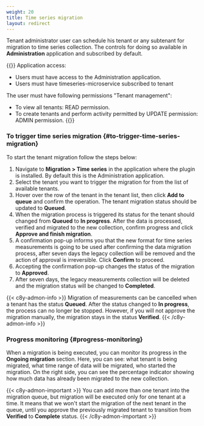 ```yaml
---
weight: 20
title: Time series migration
layout: redirect
---
```



Tenant administrator user can schedule his tenant or any subtenant for migration to time series collection.  The controls for doing so available in **Administration** application and subscribed by default.

{{<c8y-admon-req>}}
Application access:
* Users must have access to the Administration application.
* Users must have timeseries-microservice subscribed to tenant

The user must have following permissions "Tenant management":
* To view all tenants: READ permission.
* To create tenants and perform activity permitted by UPDATE permission: ADMIN permission.
{{</c8y-admon-req>}}

### To trigger time series migration {#to-trigger-time-series-migration}

To start the tenant migration follow the steps below:

1. Navigate to **Migration > Time series** in the application where the plugin is installed. By default this is the Administration application.
2. Select the tenant you want to trigger the migration for from the list of available tenants.
3. Hover over the row of the tenant in the tenant list, then click **Add to queue** and confirm the operation. The tenant migration status should be updated to **Queued**.
4. When the migration process is triggered its status for the tenant should changed from **Queued** to **In progress**.
After the data is processed, verified and migrated to the new collection, confirm progress and click **Approve and finish migration**.
5. A confirmation pop-up informs you that the new format for time series measurements is going to be used after confirming the data migration process, after seven days the legacy collection will be removed and the action of approval is irreversible. Click **Confirm** to proceed.
6. Accepting the confirmation pop-up changes the status of the migration to **Approved**.
7. After seven days, the legacy measurements collection will be deleted and the migration status will be changed to **Completed**.

{{< c8y-admon-info >}}
Migration of measurements can be cancelled when a tenant has the status **Queued**. After the status changed to **In progress**, the process can no longer be stopped. However, if you will not approve the migration manually, the migration stays in the status **Verified**.
{{< /c8y-admon-info >}}

### Progress monitoring {#progress-monitoring}

When a migration is being executed, you can monitor its progress in the **Ongoing migration** section. Here, you can see: what tenant is being migrated, what time range of data will be migrated, who started the migration. On the right side, you can see the percentage indicator showing how much data has already been migrated to the new collection.

{{< c8y-admon-important >}}
You can add more than one tenant into the migration queue, but migration will be executed only for one tenant at a time. It means that we won't start the migration of the next tenant in the queue, until you approve the previously migrated tenant to transition from **Verified** to **Complete** status.
{{< /c8y-admon-important >}}
